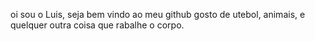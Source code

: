 oi sou o Luis, seja bem vindo ao meu github
gosto de utebol, animais, e quelquer outra coisa que rabalhe o corpo.
